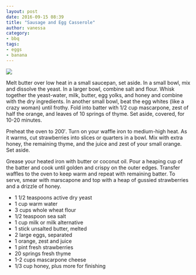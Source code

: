 ```yaml
---
layout: post
date: 2016-09-15 08:39
title: "Sausage and Egg Casserole"
author: vanessa
category:
- bbq
tags:
- eggs
- banana
---
```


<img src="http://farm4.staticflickr.com/3411/3651738513_9c5c1b3ae2_b.jpg" />

Melt butter over low heat in a small saucepan, set aside. In a small bowl, mix and dissolve the yeast. In a larger bowl, combine salt and flour. Whisk together the yeast-water, milk, butter, egg yolks, and honey and combine with the dry ingredients. In another small bowl, beat the egg whites (like a crazy woman) until frothy. Fold into batter with 1/2 cup mascarpone, zest of half the orange, and leaves of 10 springs of thyme. Set aside, covered, for 10-20 minutes.

Preheat the oven to 200′. Turn on your waffle iron to medium-high heat. As it warms, cut strawberries into slices or quarters in a bowl. Mix with extra honey, the remaining thyme, and the juice and zest of your small orange. Set aside.

Grease your heated iron with butter or coconut oil. Pour a heaping cup of the batter and cook until golden and crispy on the outer edges. Transfer waffles to the oven to keep warm and repeat with remaining batter. To serve, smear with marscapone and top with a heap of gussied strawberries and a drizzle of honey.

<ul>
    <li>1  1/2 teaspoons active dry yeast</li>
    <li>1 cup warm water</li>
    <li>3 cups whole wheat flour</li>
    <li>1/2 teaspoon sea salt</li>
    <li>1 cup milk or milk alternative</li>
    <li>1 stick unsalted butter, melted</li>
    <li>2 large eggs, separated</li>
    <li>1 orange, zest and juice</li>
    <li>1 pint fresh strawberries</li>
    <li>20 springs fresh thyme</li>
    <li>1-2 cups mascarpone cheese</li>
    <li>1/3 cup honey, plus more for finishing</li>
</ul>